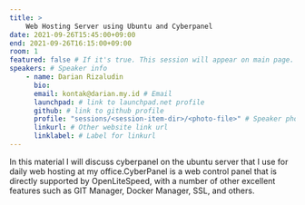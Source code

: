 ```yaml
---
title: >
    Web Hosting Server using Ubuntu and Cyberpanel 
date: 2021-09-26T15:45:00+09:00
end: 2021-09-26T16:15:00+09:00
room: 1
featured: false # If it's true. This session will appear on main page.
speakers: # Speaker info
    - name: Darian Rizaludin
      bio: 
      email: kontak@darian.my.id # Email
      launchpad: # link to launchpad.net profile
      github: # link to github profile
      profile: "sessions/<session-item-dir>/<photo-file>" # Speaker photo
      linkurl: # Other website link url
      linklabel: # Label for linkurl
---
```

In this material I will discuss cyberpanel on the ubuntu server that I use for daily web hosting at my office.CyberPanel is a web control panel that is directly supported by OpenLiteSpeed, with a number of other excellent features such as GIT Manager, Docker Manager, SSL, and others.


